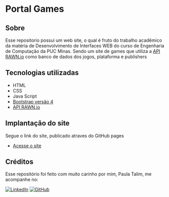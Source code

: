 # Portal Games

## Sobre
Esse repositorio possui um web site, o qual é fruto do trabalho acadêmico da matéria de Desenvolvimento de Interfaces WEB do curso de Engenharia de Computação da PUC Minas. Sendo um site de games que utiliza a [API RAWN.io](https://rawg.io/) como banco de dados dos jogos, plataforma e publishers

## Tecnologias utilizadas
- HTML
- CSS
- Java Script
- [Bootstrap versão 4](https://getbootstrap.com/)
- [API RAWN.io](https://rawg.io/) 

## Implantação do site
Segue o link do site, publicado atraves do GitHub pages

- [Acesse o site](https://paula-talim.github.io/Games/)

## Créditos
Esse repositório foi feito com muito carinho por mim, Paula Talim, me acompanhe no:

[![LinkedIn](https://img.shields.io/badge/linkedin-%230077B5.svg?style=for-the-badge&logo=linkedin&logoColor=white)](https://www.linkedin.com/in/paula-talim-693120246/) 
[![GitHub](https://img.shields.io/badge/github-%23121011.svg?style=for-the-badge&logo=github&logoColor=white)](https://github.com/Paula-Talim)